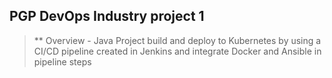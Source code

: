 ## PGP DevOps Industry project 1
> ** Overview - Java Project build and deploy to Kubernetes by using a CI/CD pipeline created in Jenkins and integrate Docker and Ansible in pipeline steps
